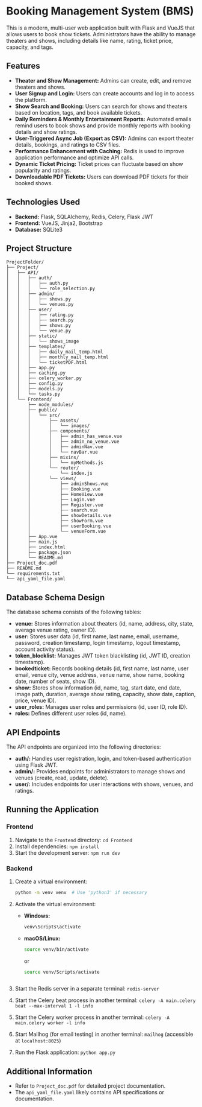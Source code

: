 # Booking Management System (BMS)

This is a modern, multi-user web application built with Flask and VueJS that allows users to book show tickets. Administrators have the ability to manage theaters and shows, including details like name, rating, ticket price, capacity, and tags.

## Features

- **Theater and Show Management:** Admins can create, edit, and remove theaters and shows.
- **User Signup and Login:** Users can create accounts and log in to access the platform.
- **Show Search and Booking:** Users can search for shows and theaters based on location, tags, and book available tickets.
- **Daily Reminders & Monthly Entertainment Reports:** Automated emails remind users to book shows and provide monthly reports with booking details and show ratings.
- **User-Triggered Async Job (Export as CSV):** Admins can export theater details, bookings, and ratings to CSV files.
- **Performance Enhancement with Caching:** Redis is used to improve application performance and optimize API calls.
- **Dynamic Ticket Pricing:** Ticket prices can fluctuate based on show popularity and ratings.
- **Downloadable PDF Tickets:** Users can download PDF tickets for their booked shows.

## Technologies Used

- **Backend:** Flask, SQLAlchemy, Redis, Celery, Flask JWT
- **Frontend:** VueJS, Jinja2, Bootstrap
- **Database:** SQLite3

## Project Structure

```
ProjectFolder/
├── Project/
│   ├── API/
│   │   ├── auth/
│   │   │   ├── auth.py
│   │   │   └── role_selection.py
│   │   ├── admin/
│   │   │   ├── shows.py
│   │   │   └── venues.py
│   │   ├── user/
│   │   │   ├── rating.py
│   │   │   ├── search.py
│   │   │   ├── shows.py
│   │   │   └── venue.py
│   │   ├── static/
│   │   │   └── shows_image
│   │   ├── templates/
│   │   │   ├── daily_mail_temp.html
│   │   │   ├── monthly_mail_temp.html
│   │   │   └── ticketPDF.html
│   │   ├── app.py
│   │   ├── caching.py
│   │   ├── celery_worker.py
│   │   ├── config.py
│   │   ├── models.py
│   │   └── tasks.py
│   └── Frontend/
│       ├── node_modules/
│       ├── public/
│       │   └── src/
│       │       ├── assets/
│       │       │   └── images/
│       │       ├── components/
│       │       │   ├── admin_has_venue.vue
│       │       │   ├── admin_no_venue.vue
│       │       │   ├── adminNav.vue
│       │       │   └── navBar.vue
│       │       ├── mixins/
│       │       │   └── myMethods.js
│       │       └── router/
│       │           └── index.js
│       │       └── views/
│       │           ├── adminShows.vue
│       │           ├── Booking.vue
│       │           ├── HomeView.vue
│       │           ├── Login.vue
│       │           ├── Register.vue
│       │           ├── search.vue
│       │           ├── showDetails.vue
│       │           ├── showForm.vue
│       │           ├── userBooking.vue
│       │           └── venueForm.vue
│       ├── App.vue
│       ├── main.js
│       ├── index.html
│       ├── package.json
│       └── README.md
├── Project_doc.pdf
├── README.md
└── requirements.txt
└── api_yaml_file.yaml
```

## Database Schema Design

The database schema consists of the following tables:

- **venue:** Stores information about theaters (id, name, address, city, state, average venue rating, owner ID).
- **user:** Stores user data (id, first name, last name, email, username, password, creation timestamp, login timestamp, logout timestamp, account activity status).
- **token_blocklist:** Manages JWT token blacklisting (id, JWT ID, creation timestamp).
- **bookedticket:** Records booking details (id, first name, last name, user email, venue city, venue address, venue name, show name, booking date, number of seats, show ID).
- **show:** Stores show information (id, name, tag, start date, end date, image path, duration, average show rating, capacity, show date, caption, price, venue ID).
- **user_roles:** Manages user roles and permissions (id, user ID, role ID).
- **roles:** Defines different user roles (id, name).

## API Endpoints

The API endpoints are organized into the following directories:

- **auth/:** Handles user registration, login, and token-based authentication using Flask JWT.
- **admin/:** Provides endpoints for administrators to manage shows and venues (create, read, update, delete).
- **user/:** Includes endpoints for user interactions with shows, venues, and ratings.

## Running the Application

### Frontend

1. Navigate to the `Frontend` directory: `cd Frontend`
2. Install dependencies: `npm install`
3. Start the development server: `npm run dev`

### Backend

1. Create a virtual environment:
   ```bash
   python -m venv venv  # Use 'python3' if necessary
   ```
2. Activate the virtual environment:

   - **Windows:**
     ```bash
     venv\Scripts\activate
     ```
   - **macOS/Linux:**
     ```bash
     source venv/bin/activate
     ```
     or
     ```bash
     source venv/Scripts/activate
     ```

     ```

3. Start the Redis server in a separate terminal: `redis-server`
4. Start the Celery beat process in another terminal: `celery -A main.celery beat --max-interval 1 -l info`
5. Start the Celery worker process in another terminal: `celery -A main.celery worker -l info`
6. Start Mailhog (for email testing) in another terminal: `mailhog` (accessible at `localhost:8025`)
7. Run the Flask application: `python app.py`

## Additional Information

- Refer to `Project_doc.pdf` for detailed project documentation.
- The `api_yaml_file.yaml` likely contains API specifications or documentation.
